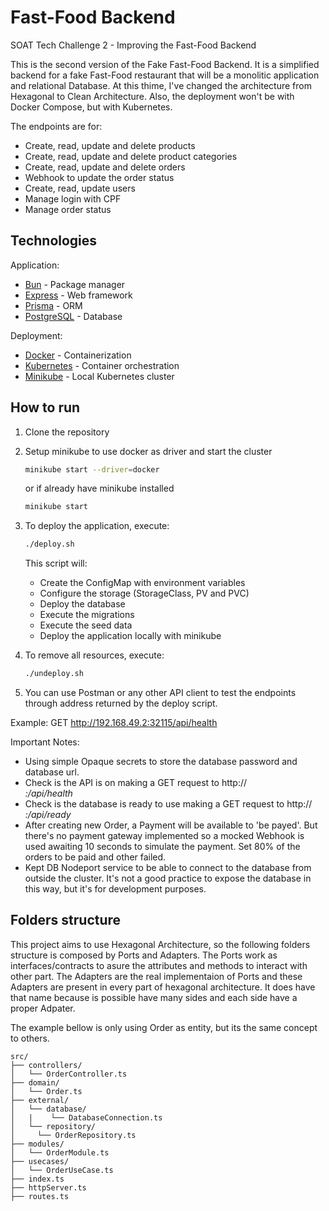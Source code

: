 # Fast-Food Backend
SOAT Tech Challenge 2 - Improving the Fast-Food Backend

This is the second version of the Fake Fast-Food Backend. It is a simplified backend for a fake Fast-Food restaurant that will be a monolitic application and relational Database.
At this thime, I've changed the architecture from Hexagonal to Clean Architecture. Also, the deployment won't be with Docker Compose, but with Kubernetes.

The endpoints are for:

- Create, read, update and delete products
- Create, read, update and delete product categories
- Create, read, update and delete orders
- Webhook to update the order status
- Create, read, update users
- Manage login with CPF
- Manage order status


## Technologies
Application:
- [Bun](https://bun.sh/) - Package manager
- [Express](https://expressjs.com/) - Web framework
- [Prisma](https://www.prisma.io/) - ORM
- [PostgreSQL](https://www.postgresql.org/) - Database


Deployment:
- [Docker](https://www.docker.com/) - Containerization
- [Kubernetes](https://kubernetes.io/) - Container orchestration
- [Minikube](https://minikube.sigs.k8s.io/docs/) - Local Kubernetes cluster


## How to run
1. Clone the repository
2. Setup minikube to use docker as driver and start the cluster
   ```bash
   minikube start --driver=docker
   ```
   or if already have minikube installed

   ```bash
   minikube start
   ```
3. To deploy the application, execute:
   ```bash
   ./deploy.sh
   ```
   This script will:
   - Create the ConfigMap with environment variables
   - Configure the storage (StorageClass, PV and PVC)
   - Deploy the database
   - Execute the migrations
   - Execute the seed data
   - Deploy the application locally with minikube

3. To remove all resources, execute:
   ```bash
   ./undeploy.sh
   ```
   
4. You can use Postman or any other API client to test the endpoints through address returned by the deploy script.
 
 Example: GET http://192.168.49.2:32115/api/health


Important Notes:
- Using simple Opaque secrets to store the database password and database url.
- Check is the API is on making a GET request to http://<address>:<port>/api/health
- Check is the database is ready to use making a GET request to http://<address>:<port>/api/ready
- After creating new Order, a Payment will be available to 'be payed'. But there's no payment gateway implemented so a mocked Webhook is used awaiting 10 seconds to simulate the payment. Set 80% of the orders to be paid and other failed.
- Kept DB Nodeport service to be able to connect to the database from outside the cluster. It's not a good practice to expose the database in this way, but it's for development purposes.


## Folders structure
This project aims to use Hexagonal Architecture, so the following folders structure is composed by Ports and Adapters. The Ports work as interfaces/contracts to asure the attributes and methods to interact with other part. The Adapters are the real implementaion of Ports and these Adapters are present in every part of hexagonal architecture.
It does have that name because is possible have many sides and each side have a proper Adpater.

The example bellow is only using Order as entity, but its the same concept to others.
```
src/
├── controllers/
│   └── OrderController.ts
├── domain/
│   └── Order.ts
├── external/
│   └── database/
│   |    └── DatabaseConnection.ts
│   └── repository/
│     └── OrderRepository.ts
├── modules/
│   └── OrderModule.ts
├── usecases/
│   └── OrderUseCase.ts
├── index.ts
├── httpServer.ts
├── routes.ts
```
